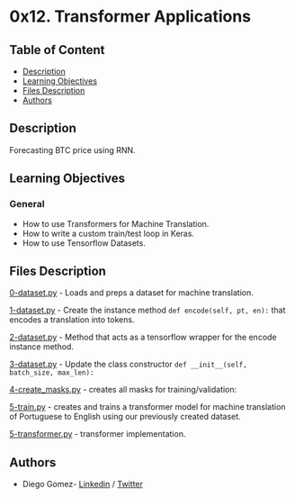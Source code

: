 # 0x12. Transformer Applications

## Table of Content
* [Description](#description)
* [Learning Objectives](#learning-objectives)
* [Files Description](#files-description)
* [Authors](#authors)

## Description
Forecasting BTC price using RNN.


## Learning Objectives
### General


- How to use Transformers for Machine Translation.
- How to write a custom train/test loop in Keras.
- How to use Tensorflow Datasets.




## Files Description

[0-dataset.py](0-dataset.py) - Loads and preps a dataset for machine translation.

[1-dataset.py](1-dataset.py) - Create the instance method `def encode(self, pt, en):` that encodes a translation into tokens.

[2-dataset.py](2-dataset.py) - Method that acts as a tensorflow wrapper for the encode instance method.

[3-dataset.py](3-dataset.py) - Update the class constructor `def __init__(self, batch_size, max_len):`

[4-create_masks.py](4-create_masks.py) - creates all masks for training/validation:

[5-train.py](5-train.py) - creates and trains a transformer model for machine translation of Portuguese to English using our previously created dataset.

[5-transformer.py](5-transformer.py) - transformer implementation.

## Authors
* Diego Gomez- [Linkedin](https://www.linkedin.com/in/diego-g%C3%B3mez-8861b61a1/) / [Twitter](https://twitter.com/dagomez2530)
